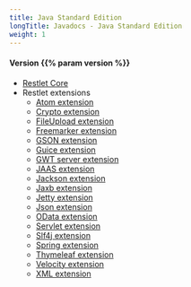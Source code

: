```yaml
---
title: Java Standard Edition
longTitle: Javadocs - Java Standard Edition
weight: 1
---
```

<h4>Version {{% param version %}}</h4>

<div class="javadocs-index">
  <ul>
    <li><a href="https://javadoc.io/doc/org.restlet/org.restlet/{{% param version %}}/">Restlet Core</a></li>
    <li>Restlet extensions
      <ul>
        <li><a href="https://javadoc.io/doc/org.restlet/org.restlet.ext.atom/{{% param version %}}/">Atom extension</a></li>
        <li><a href="https://javadoc.io/doc/org.restlet/org.restlet.ext.crypto/{{% param version %}}/">Crypto extension</a></li>
        <li><a href="https://javadoc.io/doc/org.restlet/org.restlet.ext.fileUpload/{{% param version %}}/">FileUpload extension</a></li>
        <li><a href="https://javadoc.io/doc/org.restlet/org.restlet.ext.freemarker/{{% param version %}}/">Freemarker extension</a></li>
        <li><a href="https://javadoc.io/doc/org.restlet/org.restlet.ext.gson/{{% param version %}}/">GSON extension</a></li>
        <li><a href="https://javadoc.io/doc/org.restlet/org.restlet.ext.guice/{{% param version %}}/">Guice extension</a></li>
        <li><a href="https://javadoc.io/doc/org.restlet/org.restlet.ext.gwt/{{% param version %}}/">GWT server extension</a></li>
        <li><a href="https://javadoc.io/doc/org.restlet/org.restlet.ext.jaas/{{% param version %}}/">JAAS extension</a></li>
        <li><a href="https://javadoc.io/doc/org.restlet/org.restlet.ext.jackson/{{% param version %}}/">Jackson extension</a></li>
        <li><a href="https://javadoc.io/doc/org.restlet/org.restlet.ext.jaxb/{{% param version %}}/">Jaxb extension</a></li>
        <li><a href="https://javadoc.io/doc/org.restlet/org.restlet.ext.jetty/{{% param version %}}/">Jetty extension</a></li>
        <li><a href="https://javadoc.io/doc/org.restlet/org.restlet.ext.json/{{% param version %}}/">Json extension</a></li>
        <li><a href="https://javadoc.io/doc/org.restlet/org.restlet.ext.odata/{{% param version %}}/">OData extension</a></li>
        <li><a href="https://javadoc.io/doc/org.restlet/org.restlet.ext.servlet/{{% param version %}}/">Servlet extension</a></li>
        <li><a href="https://javadoc.io/doc/org.restlet/org.restlet.ext.slf4j/{{% param version %}}/">Slf4j extension</a></li>
        <li><a href="https://javadoc.io/doc/org.restlet/org.restlet.ext.spring/{{% param version %}}/">Spring extension</a></li>
        <li><a href="https://javadoc.io/doc/org.restlet/org.restlet.ext.thymeleaf/{{% param version %}}/">Thymeleaf extension</a></li>
        <li><a href="https://javadoc.io/doc/org.restlet/org.restlet.ext.velocity/{{% param version %}}/">Velocity extension</a></li>
        <li><a href="https://javadoc.io/doc/org.restlet/org.restlet.ext.xml/{{% param version %}}/">XML extension</a></li>
    </li>
  </ul>
</div>